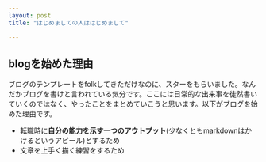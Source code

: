 ```yaml
---
layout: post
title: "はじめましての人ははじめまして"

---
```


## blogを始めた理由

ブログのテンプレートをfolkしてきただけなのに、スターをもらいました。なんだかブログを書けと言われている気分です。ここには日常的な出来事を徒然書いていくのではなく、やったことをまとめていこうと思います。以下がブログを始めた理由です。

* 転職時に**自分の能力を示す一つのアウトプット**(少なくともmarkdownはかけるというアピール)とするため
* 文章を上手く描く練習をするため
